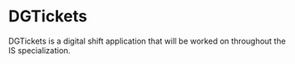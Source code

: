 # DGTickets
 DGTickets is a digital shift application that will be worked on throughout the IS specialization.
